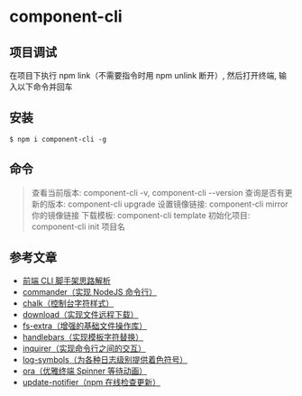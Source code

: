 # component-cli

## 项目调试

在项目下执行 npm link（不需要指令时用 npm unlink 断开）, 然后打开终端, 输入以下命令并回车

## 安装

```
$ npm i component-cli -g
```

## 命令

> 查看当前版本: component-cli -v, component-cli --version
> 查询是否有更新的版本: component-cli upgrade
> 设置镜像链接: component-cli mirror 你的镜像链接
> 下载模板: component-cli template
> 初始化项目: component-cli init 项目名

## 参考文章

- [前端 CLI 脚手架思路解析](https://juejin.cn/post/6879265583205089287)
- [commander（实现 NodeJS 命令行）](https://www.npmjs.com/package/commander)
- [chalk（控制台字符样式）](https://www.npmjs.com/package/chalk)
- [download（实现文件远程下载）](https://www.npmjs.com/package/download)
- [fs-extra（增强的基础文件操作库）](https://www.npmjs.com/package/fs-extra)
- [handlebars（实现模板字符替换）](https://www.npmjs.com/package/handlebars)
- [inquirer（实现命令行之间的交互）](https://www.npmjs.com/package/inquirer)
- [log-symbols（为各种日志级别提供着色符号）](https://www.npmjs.com/package/log-symbols)
- [ora（优雅终端 Spinner 等待动画）](https://www.npmjs.com/package/ora)
- [update-notifier（npm 在线检查更新）](https://www.npmjs.com/package/update-notifier)
